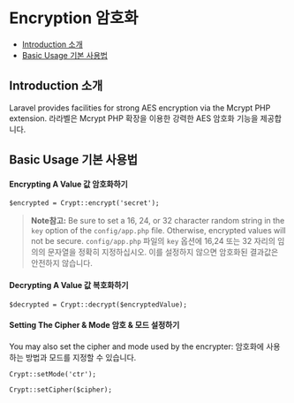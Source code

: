 # Encryption 암호화

- [Introduction 소개](#introduction)
- [Basic Usage 기본 사용법](#basic-usage)

<a name="introduction"></a>
## Introduction 소개

Laravel provides facilities for strong AES encryption via the Mcrypt PHP extension.
라라벨은 Mcrypt PHP 확장을 이용한 강력한 AES 암호화 기능을 제공합니다.

<a name="basic-usage"></a>
## Basic Usage 기본 사용법

#### Encrypting A Value 값 암호화하기

	$encrypted = Crypt::encrypt('secret');

> **Note참고:** Be sure to set a 16, 24, or 32 character random string in the `key` option of the `config/app.php` file. Otherwise, encrypted values will not be secure. `config/app.php` 파일의 `key` 옵션에 16,24 또는 32 자리의 임의의 문자열을 정확히 지정하십시오. 이를 설정하지 않으면 암호화된 결과값은 안전하지 않습니다.

#### Decrypting A Value 값 복호화하기

	$decrypted = Crypt::decrypt($encryptedValue);

#### Setting The Cipher & Mode 암호 & 모드 설정하기

You may also set the cipher and mode used by the encrypter:
암호화에 사용하는 방법과 모드를 지정할 수 있습니다.

	Crypt::setMode('ctr');

	Crypt::setCipher($cipher);
